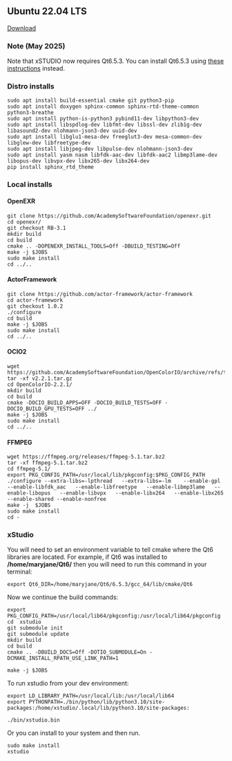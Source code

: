 ## Ubuntu 22.04 LTS
[Download](https://releases.ubuntu.com/22.04 "Download")

### Note (May 2025)

Note that xSTUDIO now requires Qt6.5.3. You can install Qt6.5.3 using [these instructions](downloading_qt.md) instead. 

### Distro installs
    sudo apt install build-essential cmake git python3-pip
    sudo apt install doxygen sphinx-common sphinx-rtd-theme-common python3-breathe
    sudo apt install python-is-python3 pybind11-dev libpython3-dev
    sudo apt install libspdlog-dev libfmt-dev libssl-dev zlib1g-dev libasound2-dev nlohmann-json3-dev uuid-dev
    sudo apt install libglu1-mesa-dev freeglut3-dev mesa-common-dev libglew-dev libfreetype-dev
    sudo apt install libjpeg-dev libpulse-dev nlohmann-json3-dev
    sudo apt install yasm nasm libfdk-aac-dev libfdk-aac2 libmp3lame-dev libopus-dev libvpx-dev libx265-dev libx264-dev
    pip install sphinx_rtd_theme

### Local installs
#### OpenEXR
    git clone https://github.com/AcademySoftwareFoundation/openexr.git
    cd openexr/
    git checkout RB-3.1
    mkdir build
    cd build
    cmake .. -DOPENEXR_INSTALL_TOOLS=Off -DBUILD_TESTING=Off
    make -j $JOBS
    sudo make install
    cd ../..


#### ActorFramework
    git clone https://github.com/actor-framework/actor-framework
    cd actor-framework
    git checkout 1.0.2
    ./configure
    cd build
    make -j $JOBS
    sudo make install
    cd ../..


#### OCIO2
    wget https://github.com/AcademySoftwareFoundation/OpenColorIO/archive/refs/tags/v2.2.1.tar.gz
    tar -xf v2.2.1.tar.gz
    cd OpenColorIO-2.2.1/
    mkdir build
    cd build
    cmake -DOCIO_BUILD_APPS=OFF -DOCIO_BUILD_TESTS=OFF -DOCIO_BUILD_GPU_TESTS=OFF ../
    make -j $JOBS
    sudo make install
    cd ../..


#### FFMPEG
    wget https://ffmpeg.org/releases/ffmpeg-5.1.tar.bz2
    tar -xf ffmpeg-5.1.tar.bz2
    cd ffmpeg-5.1/
    export PKG_CONFIG_PATH=/usr/local/lib/pkgconfig:$PKG_CONFIG_PATH
    ./configure --extra-libs=-lpthread   --extra-libs=-lm    --enable-gpl   --enable-libfdk_aac   --enable-libfreetype   --enable-libmp3lame   --enable-libopus   --enable-libvpx   --enable-libx264   --enable-libx265 --enable-shared --enable-nonfree
    make -j  $JOBS
    sudo make install
    cd -


### xStudio

You will need to set an environment variable to tell cmake where the Qt6 libraries are located. For example, if Qt6 was installed to **/home/maryjane/Qt6/** then you will need to run this command in your terminal:

    export Qt6_DIR=/home/maryjane/Qt6/6.5.3/gcc_64/lib/cmake/Qt6

Now we continue the build commands:

    export PKG_CONFIG_PATH=/usr/local/lib64/pkgconfig:/usr/local/lib64/pkgconfig
    cd  xstudio
    git submodule init
    git submodule update
    mkdir build
    cd build
    cmake .. -DBUILD_DOCS=Off -DOTIO_SUBMODULE=On -DCMAKE_INSTALL_RPATH_USE_LINK_PATH=1

    make -j $JOBS

To run xstudio from your dev environment:

    export LD_LIBRARY_PATH=/usr/local/lib:/usr/local/lib64
    export PYTHONPATH=./bin/python/lib/python3.10/site-packages:/home/xstudio/.local/lib/python3.10/site-packages:

    ./bin/xstudio.bin

Or you can install to your system and then run.

    sudo make install
    xstudio